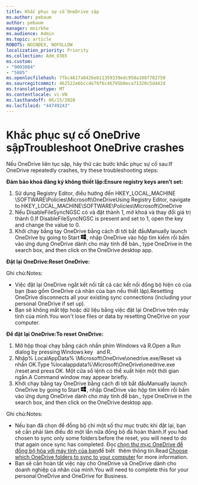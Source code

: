 ```yaml
---
title: Khắc phục sự cố OneDrive sập
ms.author: pebaum
author: pebaum
manager: mnirkhe
ms.audience: Admin
ms.topic: article
ROBOTS: NOINDEX, NOFOLLOW
localization_priority: Priority
ms.collection: Adm_O365
ms.custom:
- "9003084"
- "5885"
ms.openlocfilehash: 7fbc4617a0426eb11359339edc950a108f782750
ms.sourcegitcommit: 462522e6bccde76f6c46795b0eca71320c5d442d
ms.translationtype: MT
ms.contentlocale: vi-VN
ms.lasthandoff: 06/15/2020
ms.locfileid: "44749243"
---
```

# <a name="troubleshoot-onedrive-crashes"></a><span data-ttu-id="a36a6-102">Khắc phục sự cố OneDrive sập</span><span class="sxs-lookup"><span data-stu-id="a36a6-102">Troubleshoot OneDrive crashes</span></span>

<span data-ttu-id="a36a6-103">Nếu OneDrive liên tục sập, hãy thử các bước khắc phục sự cố sau:</span><span class="sxs-lookup"><span data-stu-id="a36a6-103">If OneDrive repeatedly crashes, try these troubleshooting steps:</span></span>

<span data-ttu-id="a36a6-104">**Đảm bảo khoá đăng ký không thiết lập:**</span><span class="sxs-lookup"><span data-stu-id="a36a6-104">**Ensure registry keys aren’t set:**</span></span>

1. <span data-ttu-id="a36a6-105">Sử dụng Registry Editor, điều hướng đến HKEY_LOCAL_MACHINE \SOFTWARE\Policies\Microsoft\OneDrive</span><span class="sxs-lookup"><span data-stu-id="a36a6-105">Using Registry Editor, navigate to HKEY_LOCAL_MACHINE\SOFTWARE\Policies\Microsoft\OneDrive</span></span>
2. <span data-ttu-id="a36a6-106">Nếu DisableFileSyncNGSC có và đặt thành 1, mở khoá và thay đổi giá trị thành 0.</span><span class="sxs-lookup"><span data-stu-id="a36a6-106">If DisableFileSyncNGSC is present and set to 1, open the key and change the value to 0.</span></span>
3. <span data-ttu-id="a36a6-107">Khởi chạy bằng tay OneDrive bằng cách đi tới bắt đầu</span><span class="sxs-lookup"><span data-stu-id="a36a6-107">Manually launch OneDrive by going to Start</span></span> ![Nhấn phím Windows](data:image/png;base64,iVBORw0KGgoAAAANSUhEUgAAABEAAAAOCAYAAADJ7fe0AAAAAXNSR0IArs4c6QAAAARnQU1BAACxjwv8YQUAAAAJcEhZcwAADsQAAA7EAZUrDhsAAADxSURBVDhPY/wPBAx4wR+Gd6/fM7x9/ZTh9ZuXDGdPnWE4tH0rw/UHDxlaVp9kCDCSYWABKfv35wfD+/cfGV4+fcLw5uVjhlOXzzFsX/qWYebmZAZPWWOGO2DD8ACQS9Y3e4Bcg4Y9/t94fPa/CoY4Aq8/+xik/T8TkEMxGDyGgANWwSqeobvbGSyAADIM3BwCDKXd3QyfoCLoQEGAA0xTxSWjsYMJwLHjkruU4UXSJ4YnT54x3Dh/luHmjfMMmw9wMjCDlRAGBDPgjy8fGT5//8rw9P4Thge3zzNcvXmDYevmfQzXb1xlmH/0ATADyjAAAKdWkD3ZSwNeAAAAAElFTkSuQmCC)<span data-ttu-id="a36a6-109">, nhập OneDrive vào hộp tìm kiếm rồi bấm vào ứng dụng OneDrive dành cho máy tính để bàn.</span><span class="sxs-lookup"><span data-stu-id="a36a6-109">, type OneDrive in the search box, and then click on the OneDrive desktop app.</span></span>

<span data-ttu-id="a36a6-110">**Đặt lại OneDrive:**</span><span class="sxs-lookup"><span data-stu-id="a36a6-110">**Reset OneDrive:**</span></span>

<span data-ttu-id="a36a6-111">Ghi chú:</span><span class="sxs-lookup"><span data-stu-id="a36a6-111">Notes:</span></span>

- <span data-ttu-id="a36a6-112">Việc đặt lại OneDrive ngắt kết nối tất cả các kết nối đồng bộ hiện có của bạn (bao gồm OneDrive cá nhân của bạn nếu thiết lập).</span><span class="sxs-lookup"><span data-stu-id="a36a6-112">Resetting OneDrive disconnects all your existing sync connections (including your personal OneDrive if set up).</span></span>
- <span data-ttu-id="a36a6-113">Bạn sẽ không mất tệp hoặc dữ liệu bằng việc đặt lại OneDrive trên máy tính của mình.</span><span class="sxs-lookup"><span data-stu-id="a36a6-113">You won't lose files or data by resetting OneDrive on your computer.</span></span>

<span data-ttu-id="a36a6-114">**Để đặt lại OneDrive:**</span><span class="sxs-lookup"><span data-stu-id="a36a6-114">**To reset OneDrive:**</span></span>

1. <span data-ttu-id="a36a6-115">Mở hộp thoại chạy bằng cách nhấn phím Windows và R.</span><span class="sxs-lookup"><span data-stu-id="a36a6-115">Open a Run dialog by pressing Windows key    and R.</span></span>
2. <span data-ttu-id="a36a6-116">Nhập% LocalAppData% \Microsoft\OneDrive\onedrive.exe/Reset và nhấn OK.</span><span class="sxs-lookup"><span data-stu-id="a36a6-116">Type %localappdata%\Microsoft\OneDrive\onedrive.exe /reset and press OK.</span></span> <span data-ttu-id="a36a6-117">Một cửa sổ lệnh có thể xuất hiện một thời gian ngắn.</span><span class="sxs-lookup"><span data-stu-id="a36a6-117">A Command window may appear briefly.</span></span>
3. <span data-ttu-id="a36a6-118">Khởi chạy bằng tay OneDrive bằng cách đi tới bắt đầu</span><span class="sxs-lookup"><span data-stu-id="a36a6-118">Manually launch OneDrive by going to Start</span></span> ![Nhấn phím Windows](data:image/png;base64,iVBORw0KGgoAAAANSUhEUgAAABEAAAAOCAYAAADJ7fe0AAAAAXNSR0IArs4c6QAAAARnQU1BAACxjwv8YQUAAAAJcEhZcwAADsQAAA7EAZUrDhsAAADxSURBVDhPY/wPBAx4wR+Gd6/fM7x9/ZTh9ZuXDGdPnWE4tH0rw/UHDxlaVp9kCDCSYWABKfv35wfD+/cfGV4+fcLw5uVjhlOXzzFsX/qWYebmZAZPWWOGO2DD8ACQS9Y3e4Bcg4Y9/t94fPa/CoY4Aq8/+xik/T8TkEMxGDyGgANWwSqeobvbGSyAADIM3BwCDKXd3QyfoCLoQEGAA0xTxSWjsYMJwLHjkruU4UXSJ4YnT54x3Dh/luHmjfMMmw9wMjCDlRAGBDPgjy8fGT5//8rw9P4Thge3zzNcvXmDYevmfQzXb1xlmH/0ATADyjAAAKdWkD3ZSwNeAAAAAElFTkSuQmCC)<span data-ttu-id="a36a6-120">, nhập OneDrive vào hộp tìm kiếm rồi bấm vào ứng dụng OneDrive dành cho máy tính để bàn.</span><span class="sxs-lookup"><span data-stu-id="a36a6-120">, type OneDrive in the search box, and then click on the OneDrive desktop app.</span></span>

<span data-ttu-id="a36a6-121">Ghi chú:</span><span class="sxs-lookup"><span data-stu-id="a36a6-121">Notes:</span></span>

- <span data-ttu-id="a36a6-122">Nếu bạn đã chọn để đồng bộ chỉ một số thư mục trước khi đặt lại, bạn sẽ cần phải làm điều đó một lần nữa đồng bộ đã hoàn thành.</span><span class="sxs-lookup"><span data-stu-id="a36a6-122">If you had chosen to sync only some folders before the reset, you will need to do that again once sync has completed.</span></span> <span data-ttu-id="a36a6-123">Đọc [chọn thư mục OneDrive để đồng bộ hóa với máy tính của bạn](https://support.office.com/article/98b8b011-8b94-419b-aa95-a14ff2415e85)để biết   thêm thông tin.</span><span class="sxs-lookup"><span data-stu-id="a36a6-123">Read [Choose which OneDrive folders to sync to your computer](https://support.office.com/article/98b8b011-8b94-419b-aa95-a14ff2415e85) for more information.</span></span>
- <span data-ttu-id="a36a6-124">Bạn sẽ cần hoàn tất việc này cho OneDrive và OneDrive dành cho doanh nghiệp cá nhân của mình.</span><span class="sxs-lookup"><span data-stu-id="a36a6-124">You will need to complete this for your personal OneDrive and OneDrive for Business.</span></span>